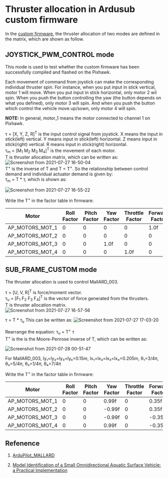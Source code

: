 # Thruster allocation in Ardusub custom firmware
In the [custom firmware](https://github.com/EEEManchester/ArduPilot_MALLARD/blob/733f57fa1fcc381113ecd4b01095a1f895e5a536/libraries/AP_Motors/AP_Motors6DOF.cpp#L131), the thruster allocation of two modes are defined in the matrix, which are shown as follow. 

## JOYSTICK_PWM_CONTROL mode
This mode is used to test whether the custom firmware has been successfully compiled and flashed on the Pixhawk.

Each movement of command from joystick can make the corresponding individual thruster spin. For instance, when you put input in stick vertical, motor 1 will move. When you put input in stick horizontal, only motor 2 wil spin. When you push the button controlling the yaw (the button depends on what you defined), only motor 3 will spin. And when you push the button which control the vehicle move up/sown, only motor 4 will spin.

**NOTE:**  In general, motor_1 means the motor connected to channel 1 on Pixhawk.

τ = [X, Y, Z, R]<sup>T</sup> is the input control signal from joystick. X means the  input in stick(left) vertical. Y means input in stick(left) horizontal. Z means input in stick(right) vertical. R means input in stick(right) horizontal.  
τ<sub>m</sub> = [M<sub>1</sub> M<sub>2</sub> M<sub>3</sub> M<sub>4</sub>]<sup>T</sup> is the movement of each motor.  
T is thruster allocation matrix, which can be written as:    
![Screenshot from 2021-07-27 16-50-04](https://user-images.githubusercontent.com/77399327/127185861-0f9bf090-6554-4931-ad20-b21db70b1a3a.png)  
T<sup>+</sup> is the inverse of T and T = T<sup>+</sup>. So the relationship between control demand and individual actuator demand is given by:   
τ<sub>m</sub> = T * τ, which is shown as:

![Screenshot from 2021-07-27 16-55-22](https://user-images.githubusercontent.com/77399327/127186898-4a65fea5-94b4-40c2-a222-45e37b8c3e55.png)

Write the T<sup>+</sup> in the factor table in firmware:

| Motor | Roll Factor | Pitch Factor | Yaw Factor | Throttle Factor | Forward Factor | Lateral Factor | Testing Order |
| ----- | ------ | ----- | ----- | ----- | ----- | ----- | -----|
AP_MOTORS_MOT_1|0|0|0|0|1.0f|0|1|  
AP_MOTORS_MOT_2|0|0|0|0|0|1.0f|2|  
AP_MOTORS_MOT_3|0|0|1.0f|0|0|0|3|
AP_MOTORS_MOT_4|0|0|0|1.0f|0|0|4|


## SUB_FRAME_CUSTOM mode
The thruster allocation is used to control MallARD_003. 
   

τ = [U, V, R]<sup>T</sup> is force/moment vector.  
τ<sub>u</sub> = [F<sub>1</sub> F<sub>2</sub> F<sub>3</sub> F<sub>4</sub>]<suP>T</sup> is the vector of force generated from the thrusters.  
T is thruster allocation matrix.   
![Screenshot from 2021-07-27 16-57-56](https://user-images.githubusercontent.com/77399327/127187122-f90e8c6e-7295-4446-9f60-0f3701d2bd6d.png)


τ = T * τ<sub>u</sub>
This can be written as:
![Screenshot from 2021-07-27 17-03-20](https://user-images.githubusercontent.com/77399327/127188027-a81f8ac1-6a06-4d81-971c-f96803b8a649.png)

Rearrange the equation:
τ<sub>u</sub> = T<sup>+</sup> τ   
T<sup>+</sup> is the is the Moore-Penrose inverse of T, which can be written as:

![Screenshot from 2021-07-28 00-51-47](https://user-images.githubusercontent.com/77399327/127242001-95d797f8-e24c-4005-a82b-4fc4fb35994a.png)


For MallARD_003, ly₁=ly₂=ly₃=ly₄=0.15m, lx₁=lx₂=lx₃=lx₄=0.205m, θ₁=3/4π, θ₂=5/4π, θ₃=1/4π, θ₄=7/4π  

Write the T<sup>+</sup> in the factor table in firmware:


| Motor | Roll Factor | Pitch Factor | Yaw Factor | Throttle Factor | Forward Factor | Lateral Factor | Testing Order |
| ----- | ------ | ----- | ----- | ----- | ----- | ----- | -----|
AP_MOTORS_MOT_1|0|0| 0.99f|0| 0.35f|-0.35f|1|  
AP_MOTORS_MOT_2|0|0|-0.99f|0| 0.35f| 0.35f|2|  
AP_MOTORS_MOT_3|0|0|-0.99f|0|-0.35f|-0.35f|3|
AP_MOTORS_MOT_4|0|0| 0.99f|0|-0.35f| 0.35f|4|
## Refenence
1. [ArduPilot_MALLARD](https://github.com/EEEManchester/ArduPilot_MALLARD/blob/733f57fa1fcc381113ecd4b01095a1f895e5a536/libraries/AP_Motors/AP_Motors6DOF.cpp)

2. [Model Identification of a Small Omnidirectional Aquatic Surface
Vehicle: a Practical Implementation](https://ieeexplore.ieee.org/document/9341142)  
